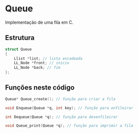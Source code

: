# Queue
Implementação de uma fila em C.
## Estrutura
```c
struct Queue
{
    Llist *list; // lista encadeada
    LL_Node *front; // inicio
    LL_Node *back; // fim
};
```
## Funções neste código
```c
Queue* Queue_create(); // função para criar a fila
```
```c
void Enqueue(Queue *q, int key); // função para enfileirar
```
```c
int Dequeue(Queue *q); // função para desenfileirar
```
```c
void Queue_print(Queue *q); // função para imprimir a fila
```
